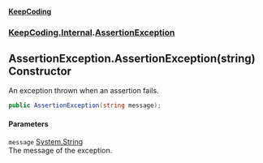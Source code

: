 #### [KeepCoding](index.md 'index')
### [KeepCoding.Internal](KeepCoding.Internal.md 'KeepCoding.Internal').[AssertionException](AssertionException.md 'KeepCoding.Internal.AssertionException')
## AssertionException.AssertionException(string) Constructor
An exception thrown when an assertion fails.  
```csharp
public AssertionException(string message);
```
#### Parameters
<a name='KeepCoding.Internal.AssertionException.AssertionException(string).message'></a>
`message` [System.String](https://docs.microsoft.com/en-us/dotnet/api/System.String 'System.String')  
The message of the exception.
  

